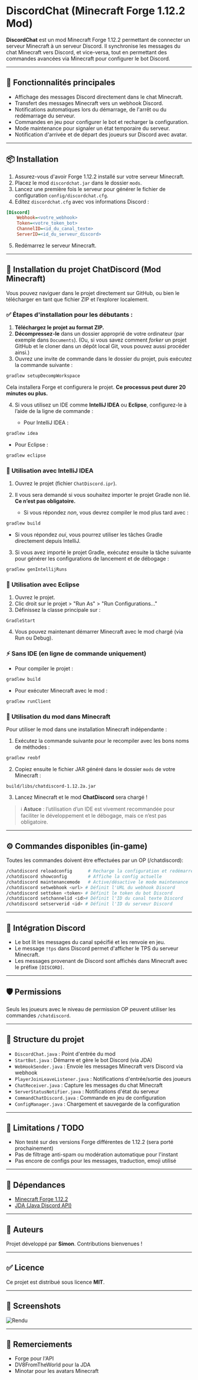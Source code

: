 # DiscordChat (Minecraft Forge 1.12.2 Mod)

**DiscordChat** est un mod Minecraft Forge 1.12.2 permettant de connecter un serveur Minecraft à un serveur Discord. Il synchronise les messages du chat Minecraft vers Discord, et vice-versa, tout en permettant des commandes avancées via Minecraft pour configurer le bot Discord.

---

## 🚀 Fonctionnalités principales

* Affichage des messages Discord directement dans le chat Minecraft.
* Transfert des messages Minecraft vers un webhook Discord.
* Notifications automatiques lors du démarrage, de l'arrêt ou du redémarrage du serveur.
* Commandes en jeu pour configurer le bot et recharger la configuration.
* Mode maintenance pour signaler un état temporaire du serveur.
* Notification d'arrivée et de départ des joueurs sur Discord avec avatar.

---

## 📦 Installation

1. Assurez-vous d'avoir Forge 1.12.2 installé sur votre serveur Minecraft.
2. Placez le mod `discordchat.jar` dans le dossier `mods`.
3. Lancez une première fois le serveur pour générer le fichier de configuration `config/discordchat.cfg`.
4. Editez `discordchat.cfg` avec vos informations Discord :

```ini
[Discord]
    Webhook=<votre_webhook>
    Token=<votre_token_bot>
    ChannelID=<id_du_canal_texte>
    ServerID=<id_du_serveur_discord>
```

5. Redémarrez le serveur Minecraft.

---

## 🔧 Installation du projet ChatDiscord (Mod Minecraft)

Vous pouvez naviguer dans le projet directement sur GitHub, ou bien le télécharger en tant que fichier ZIP et l’explorer localement.

### ✅ Étapes d'installation pour les débutants :

1. **Téléchargez le projet au format ZIP.**
2. **Décompressez-le** dans un dossier approprié de votre ordinateur (par exemple dans `Documents`).
   (Ou, si vous savez comment *forker* un projet GitHub et le cloner dans un dépôt local Git, vous pouvez aussi procéder ainsi.)
3. Ouvrez une invite de commande dans le dossier du projet, puis exécutez la commande suivante :

```bash
gradlew setupDecompWorkspace
```

Cela installera Forge et configurera le projet. **Ce processus peut durer 20 minutes ou plus.**

4. Si vous utilisez un IDE comme **IntelliJ IDEA** ou **Eclipse**, configurez-le à l’aide de la ligne de commande :

   * Pour IntelliJ IDEA :

```bash
gradlew idea
```

* Pour Eclipse :

```bash
gradlew eclipse
```

### 📁 Utilisation avec IntelliJ IDEA

1. Ouvrez le projet (fichier `ChatDiscord.ipr`).
2. Il vous sera demandé si vous souhaitez importer le projet Gradle non lié. **Ce n’est pas obligatoire.**

   * Si vous répondez *non*, vous devrez compiler le mod plus tard avec :

```bash
gradlew build
```

* Si vous répondez *oui*, vous pourrez utiliser les tâches Gradle directement depuis IntelliJ.

3. Si vous avez importé le projet Gradle, exécutez ensuite la tâche suivante pour générer les configurations de lancement et de débogage :

```bash
gradlew genIntellijRuns
```

### 📁 Utilisation avec Eclipse

1. Ouvrez le projet.
2. Clic droit sur le projet > "Run As" > "Run Configurations..."
3. Définissez la classe principale sur :

```
GradleStart
```

4. Vous pouvez maintenant démarrer Minecraft avec le mod chargé (via Run ou Debug).

### ⚡ Sans IDE (en ligne de commande uniquement)

* Pour compiler le projet :

```bash
gradlew build
```

* Pour exécuter Minecraft avec le mod :

```bash
gradlew runClient
```

### 🌟 Utilisation du mod dans Minecraft

Pour utiliser le mod dans une installation Minecraft indépendante :

1. Exécutez la commande suivante pour le recompiler avec les bons noms de méthodes :

```bash
gradlew reobf
```

2. Copiez ensuite le fichier JAR généré dans le dossier `mods` de votre Minecraft :

```
build/libs/chatdiscord-1.12.2a.jar
```

3. Lancez Minecraft et le mod **ChatDiscord** sera chargé !

> ℹ️ **Astuce** : l’utilisation d’un IDE est vivement recommandée pour faciliter le développement et le débogage, mais ce n’est pas obligatoire.

---

## ⚙️ Commandes disponibles (in-game)

Toutes les commandes doivent être effectuées par un OP (/chatdiscord):

```bash
/chatdiscord reloadconfig      # Recharge la configuration et redémarre le bot
/chatdiscord showconfig        # Affiche la config actuelle
/chatdiscord maintenancemode   # Active/désactive le mode maintenance
/chatdiscord setwebhook <url> # Définit l'URL du webhook Discord
/chatdiscord settoken <token> # Définit le token du bot Discord
/chatdiscord setchannelid <id># Définit l'ID du canal texte Discord
/chatdiscord setserverid <id> # Définit l'ID du serveur Discord
```

---

## 🧪 Intégration Discord

* Le bot lit les messages du canal spécifié et les renvoie en jeu.
* Le message `!tps` dans Discord permet d'afficher le TPS du serveur Minecraft.
* Les messages provenant de Discord sont affichés dans Minecraft avec le préfixe `[DISCORD]`.

---

## 🛡️ Permissions

Seuls les joueurs avec le niveau de permission OP peuvent utiliser les commandes `/chatdiscord`.

---

## 📁 Structure du projet

* `DiscordChat.java` : Point d'entrée du mod
* `StartBot.java` : Démarre et gère le bot Discord (via JDA)
* `WebHookSender.java` : Envoie les messages Minecraft vers Discord via webhook
* `PlayerJoinLeaveListener.java` : Notifications d'entrée/sortie des joueurs
* `ChatReceiver.java` : Capture les messages du chat Minecraft
* `ServerStatusNotifier.java` : Notifications d'état du serveur
* `CommandChatDiscord.java` : Commande en jeu de configuration
* `ConfigManager.java` : Chargement et sauvegarde de la configuration

---

## 🚫 Limitations / TODO

* Non testé sur des versions Forge différentes de 1.12.2 (sera porté prochainement)
* Pas de filtrage anti-spam ou modération automatique pour l'instant
* Pas encore de configs pour les messages, traduction, emoji utilisé
 
---

## 🚧 Dépendances

* [Minecraft Forge 1.12.2](https://files.minecraftforge.net)
* [JDA (Java Discord API)](https://github.com/DV8FromTheWorld/JDA)

---

## 🌟 Auteurs

Projet développé par **Simon**. Contributions bienvenues !

---

## ✅ Licence

Ce projet est distribué sous licence **MIT**.

---

## 📢 Screenshots 
![Rendu](screenshot/Screen1.png)


---

## 🙏 Remerciements

* Forge pour l'API
* DV8FromTheWorld pour la JDA
* Minotar pour les avatars Minecraft
